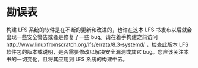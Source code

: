 # 勘误表

构建 LFS 系统的软件是在不断的更新和改进的，也许在这本 LFS 书发布以后就会出现一些安全警告或者是修复了一些 bug。请在着手构建之前访问 <http://www.linuxfromscratch.org/lfs/errata/8.3-systemd/> ，检查此版本 LFS 软件包的版本或说明，是否需要修改以解决安全漏洞或其它 bug。您应该关注本书的一切变化，且将其应用到 LFS 系统的构建中去。